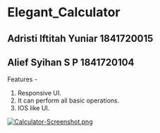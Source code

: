 # Elegant_Calculator
## Adristi Iftitah Yuniar 1841720015
## Alief Syihan S P 1841720104
Features - 
1) Responsive UI.
2) It can perform all basic operations.
3) IOS like UI.

[![Calculator-Screenshot.png](https://i.postimg.cc/nzqysW22/Calculator-Screenshot.png)](https://postimg.cc/phXG4qg5)
